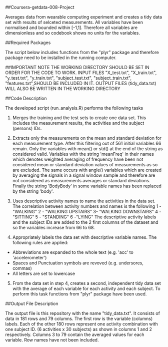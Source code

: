 ##Coursera-getdata-008-Project

Averages data from wearable computing experiment and creates a tidy data set with results of selceted measurements. All variables have been normalised and bounded within [-1,1]. Therefore all variables are dimensionless and so codebook shows no units for the variables.

##Required Packages

The script below includes functions from the "plyr" package and therefore package need to be installed in the running computer.

##IMPORTANT NOTE
THE WORKING DIRECTORY SHOULD BE SET IN ORDER FOR THE CODE TO WORK.  INPUT FILES "X_test.txt", "X_train.txt", "y_test.txt", "y_train.txt", "subject_test.txt", "subject_train.txt", "features.txt",SHOULD BE INCLUDED IN IT. OUTPUT FILES (tidy_data.txt) WILL ALSO BE WRITTEN IN THE WORKING DIRECTORY


##Code Description

The developed script (run_analysis.R) performs the following tasks 

1) Merges the training and the test sets to create one data set. This includes the measurement results, the activities and the subject (persons) IDs. 

2) Extracts only the measurements on the mean and standard deviation for each measurement type. After this filtering out of 561 initial variables 66 remain. Only the variables with mean() or std() at the end of the string as considered valid. Variables with the string 'meanFreq' in their names which denotes weighted averaging of frequency have been not considered mean or standard deviation values of measurements as so are excluded. The same occurs with angle() variables which are created by averaging the signals in a signal window sample and therefore are not considered as measurements averages or standard deviations. Finally the string 'BodyBody' in some variable names has been replaced by the string 'body'.  

3) Uses descriptive activity names to name the activities in the data set. The correlation between activity numbers and names is the following 1 - "WALKING" 2 - "WALKING UPSTAIRS" 3- "WALKING DOWNSTAIRS" 4 - "SITTING" 5 - "STANDING" 6 -"LYING" The descriptive activity labels and the subject IDs are added to the 2 first columns of the dataset and so the variables increase from 66 to 68. 

4) Appropriately labels the data set with descriptive variable names. The following rules are applied: 
- Abbreviations are expanded to the whole text (e.g. 'acc' to 'accelerometer') 
- Spaces and Punctuation symbols are revoved (e.g. undersores, commas) 
- All letters are set to lowercase 

5) From the data set in step 4, creates a second, independent tidy data set with the average of each variable for each activity and each subject. To perform this task functions from "plyr" package have been used. 

##Output File Description

The output file is this repository with the name "tidy_data.txt". It consists of data in 181 rows and 79 columns. The first row is the variable (columns) labels. Each of the other 180 rows represent one activity combination with one subject ID. (6 activities x 30 subjects) as shown in columns 1 and 2 respectively. Columns 3 to 79 contain the averaged values for each variable. Row names have not been included.
